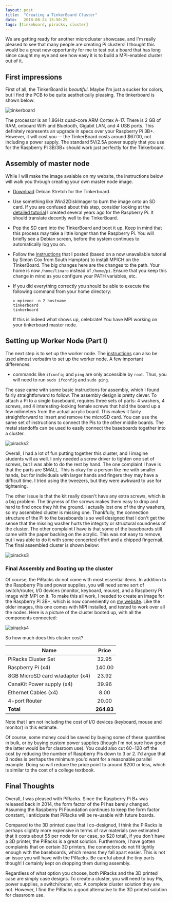 ```yaml
---
layout: post
title:  "Creating a TinkerBoard Cluster"
date:   2018-08-24 15:50:25
tags: [tinkeboard, piracks, cluster]
---
```

We are getting ready for another microcluster showcase, and I'm really pleased 
to see that many people are creating Pi clusters! I thought this would be a 
great new opportunity for me to test out a board that has long since caught 
my eye and see how easy it is to build a MPI-enabled cluster out of it. 

## First impressions
First of all, the TinkerBoard is *beautiful*. Maybe I'm just a sucker for 
colors, but I find the PCB to be quite aesthetically pleasing. The tinkerboard
is shown below: 

![tinkerboard](http://suzannejmatthews.github.io/images/tinkerboard.jpg  "tinkerboard")

The processor is an 1.8GHz quad-core ARM Cortex A-17. There is 2 GB of 
RAM, onboard WiFi and Bluetooth, Gigabit LAN, and 4 USB ports. This definitely 
represents an upgrade in specs over your Raspberry Pi 3B+. However, it will 
cost you -- the TinkerBoard costs around $67.00, not including a power supply.
The standard 5V/2.5A power supply that you use for the Raspberry Pi 3B/3B+ 
should work just perfectly for the Tinkerboard.

## Assembly of master node

While I will make the image avaiable on my website, the instructions below will
walk you through creating your own master node image.

* [Download][deb] Debian Stretch for the Tinkerboard. 
* Use something like Win32DiskImager to burn the image onto an SD card. If you 
  are confused about this step, consider looking at the [detailed tutorial][pdf3] 
  I created several years ago for the Raspberry Pi. It should translate 
  decently well to the TinkerBoard. 

* Pop the SD card into the TinkerBoard and boot it up. Keep in mind that this 
  process may take a little longer than the Raspberry Pi. You will briefly see 
  a Debian screen, before the system continues to automatically log you on.

* Follow the [instructions][tut] that I posted (based on a now unavailable 
  tutorial by Simon Cox from South Hampton) to install MPICH on the 
  TinkerBoard. The big changes here are the changes to the path. Your 
  home is now `/home/linaro` instead of `/home/pi`. Ensure that you keep 
  this change in mind as you configure your PATH variables, etc.

* If you did everything correctly you should be able to execute the following 
  command from your home directory: 
  ```
  > mpiexec -n 2 hostname
  tinkerboard
  tinkerboard
  ```
  If this is indeed what shows up, celebrate! You have MPI working on your 
  tinkerboard master node.

## Setting up Worker Node (Part I)

The next step is to set up the worker node. The [instructions][tut] can 
also be used almost verbatim to set up the worker node. A few important 
differences:

* commands like `ifconfig` and `ping` are only accessible by `root`. Thus, 
  you will need to run `sudo ifconfig` and `sudo ping`.  



The case came with some basic instructions for assembly, which I found fairly 
straightforward to follow. The assembly design is pretty clever. To attach 
a Pi to a single baseboard, requires three sets of parts: 4 washers, 4 screws, 
and 4 interesting-looking female screws that hold the board up a few 
milimeters from the actual acrylic board. This makes it fairly straightforward 
to insert and remove the microSD card. You can use the same set of instructions 
to connect the Pis to the other middle boards. The metal standoffs can be used 
to easily connect the baseboards together into a cluster.

![piracks2](http://suzannejmatthews.github.io/images/piracks2.jpg  "piracks2")

Overall, I had a lot of fun putting together this cluster, and I imagine 
students will as well. I only needed a screw driver to tighten one set of 
screws, but I was able to do the rest by hand. The one complaint I have is that 
the parts are SMALL. This is okay for a person like me with smaller hands, but 
for individuals with larger hands and fingers they may have a difficult time. 
I tried using the tweezers, but they were awkward to use for tightening.

The other issue is that the kit really doesn't have any extra screws, which is 
a big problem. The tinyness of the screws makes them easy to drop and hard to 
find once they hit the ground. I actually lost one of the tiny washers, so my 
assembled cluster is missing one. Thankfully, the connection structure of the 
Pi to the baseboards is so well designed that I don't get the sense that the 
missing washer hurts the integrity or structural soundness of the cluster. 
The other complaint I have is that some of the baseboards still came with the 
paper backing on the acrylic. This was not easy to remove, but I was able to do 
it with some concerted effort and a chipped fingernail. The final assembled 
cluster is shown below:

![piracks3](http://suzannejmatthews.github.io/images/piracks3.jpg  "piracks3")


### Final Assembly and Booting up the cluster
Of course, the PiRacks do not come with most essential items. In addition to 
the Raspberry Pis and power supplies, you will need some sort of switch/router, 
I/O devices (monitor, keyboard, mouse), and a Raspberry Pi image with MPI on 
it. To make this all work, I needed to create an image for the Raspberry Pi 
3B+, which is now conveniently on [my website][image]. Like the older images, 
this one comes with MPI installed, and tested to work over all the nodes. Here 
is a picture of the cluster booted up, with all the components connected:

![piracks4](http://suzannejmatthews.github.io/images/piracks4.png  "piracks4")


So how much does this cluster cost?


| Name          | Price         | 
| ------------- |:-------------:| 
| PiRacks Cluster Set     | 32.95 |
| Raspberry Pi (x4) | 140.00 |
| 8GB MicroSD card w/adapter (x4) | 23.92 | 
| CanaKit Power supply (x4) | 39.96 |
| Ethernet Cables (x4) | 8.00 | 
| 4-port Router | 20.00 | 
| **Total** | **264.83** | 

Note that I am not including the cost of I/O devices (keyboard, mouse and 
monitor) in this estimate. 

Of course, some money could be saved by buying some of these quantities in bulk, 
or by buying custom power supplies (though I'm not sure how good the latter 
would be for clasroom use). You could also cut $60-$120 off the cost by 
reducing  the number of Raspberry Pis down to 3 or 2. I'd argue that 3 nodes is 
perhaps the minimum you'd want for a reasonable parallel example. Doing so 
will reduce the price point to around $200 or less, which is similar to the 
cost of a college textbook. 

## Final Thoughts

Overall, I was pleased with PiRacks. Since the Raspberry Pi B+ was released 
back in 2014, the form factor of the Pi has barely changed. Assuming the 
Raspberry Pi Foundation continues to keep the form factor constant, I 
anticipate that PiRacks will be re-usable with future boards. 

Compared to the 3D printed case that I co-designed, I think the PiRacks is 
perhaps slightly more expensive in terms of raw materials (we estimated that it 
costs about $5 per node for our case, so $20 total), if you don't have a 3D 
printer, the PiRacks is a great solution. Furthermore, I have gotten complaints 
 that on certain 3D printers, the connectors do not fit tightly enough with 
the baseboards, which means they fall apart easier. This is not an issue you 
will have with the PiRacks. Be careful about the tiny parts though! I certainly 
kept on dropping them during assembly.

Regardless of what option you choose, both PiRacks and the 3D printed case are 
simply case designs. To create a cluster, you will need to buy Pis, power 
supplies, a switch/router, etc. A complete cluster solution they are not. 
However, I find the PiRacks a good alternative to the 3D printed solution for 
classroom use.



[deb]: https://github.com/TinkerBoard/debian_kernel/releases/tag/2.0.7
[tut]: http://suzannejmatthews.github.io/2018/07/18/pi-image-instructions/

[rpi]: http://www.southampton.ac.uk/~sjc/raspberrypi/ 
[image]: http://www.suzannejmatthews.com/private/pi3b+_master.7z 
[pdf3]: http://www.suzannejmatthews.com/private/RaspberryPi_cluster.pdf 
